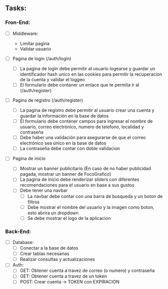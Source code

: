 ## Tasks:
### Fron-End:
- [ ] Middleware:
    - Limitar pagina
    - Validar usuario

- [ ] Pagina de login (/auth/login)
    - [ ] La pagina de login debe permitir al usuario logearse y guardar un identificador hash unico en las cookies para permitir la recuperacion de la cuenta y validar el loggeo
    - [ ] El formulario debe contaner un enlace que te permita ir al (/auth/register)

- [ ] Pagina de registro (/auth/register)
    - [ ] La pagina de registro debe permitir al usuario crear una cuenta y guardar la información en la base de datos
    - [ ] El formulario debe contener campos para ingresar el nombre de usuario, correo electrónico, numero de telefono, localidad y contraseña
    - [ ] Debe haber una validación para asegurarse de que el correo electrónico sea único en la base de datos
    - [ ] La contraseña debe contar con doble validacion

- [ ] Pagina de inicio
    - [ ] Mostrar un banner publicitario (En caso de no haber publicidad pagada, mostrar un banner de FocoGrafico)
    - [ ] La pagina de inicio debe renderizar sliders con diferentes recomendaciones para el usuario en base a sus gustos
    - [ ] Debe tener una navbar
        - [ ] La navbar debe contar con una barra de busqueda y un boton de filtros
        - [ ] Debe mostrar el nombre del usuario y la imagen como boton, esto abrira un dropdown
        - [ ] Se debe mostrar el logo de la aplicacion

### Back-End:
- [ ] Database:
    - [ ] Conectar a la base de datos
    - [ ] Crear tablas necesarias
    - [ ] Realizar consultas y actualizaciones
- [ ] Auth:
    - [ ] GET: Obtener cuenta a travez de correo (o numero) y contraseña
    - [ ] GET: Obtener cuenta a travez de un token
    - [ ] POST: Crear cuenta -> TOKEN con EXPIRACION

